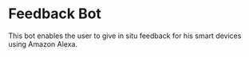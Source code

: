 # Feedback Bot
This bot enables the user to give in situ feedback for his smart devices using Amazon Alexa.


